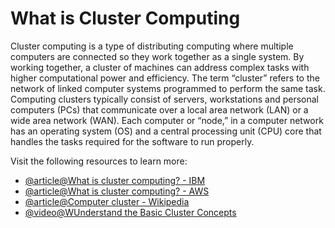 # What is Cluster Computing

Cluster computing is a type of distributing computing where multiple computers are connected so they work together as a single system. By working together, a cluster of machines can address complex tasks with higher computational power and efficiency. 
The term “cluster” refers to the network of linked computer systems programmed to perform the same task. Computing clusters typically consist of servers, workstations and personal computers (PCs) that communicate over a local area network (LAN) or a wide area network (WAN). Each computer or “node,” in a computer network has an operating system (OS) and a central processing unit (CPU) core that handles the tasks required for the software to run properly.

Visit the following resources to learn more:

- [@article@What is cluster computing? - IBM](https://www.ibm.com/think/topics/cluster-computing)
- [@article@What is cluster computing? - AWS](https://aws.amazon.com/what-is/cluster-computing/)
- [@article@Computer cluster - Wikipedia](http://en.wikipedia.org/wiki/Computer_cluster)
- [@video@WUnderstand the Basic Cluster Concepts](https://www.youtube.com/watch?v=8BBDxzJL6fY)
